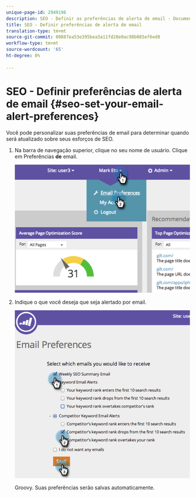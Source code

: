 ```yaml
---
unique-page-id: 2949196
description: SEO - Definir as preferências de alerta de email - Documentos do Marketing - Documentação do produto
title: SEO - Definir preferências de alerta de email
translation-type: tm+mt
source-git-commit: 00887ea53e395bea3a11fd28e0ac98b085ef6ed8
workflow-type: tm+mt
source-wordcount: '65'
ht-degree: 0%

---
```



# SEO - Definir preferências de alerta de email {#seo-set-your-email-alert-preferences}

Você pode personalizar suas preferências de email para determinar quando será atualizado sobre seus esforços de SEO.

1. Na barra de navegação superior, clique no seu nome de usuário. Clique em Preferências **de** email.

   ![](assets/image2014-9-17-21-3a23-3a28.png)

1. Indique o que você deseja que seja alertado por email.

   ![](assets/image2014-9-17-21-3a23-3a33.png)

   Groovy. Suas preferências serão salvas automaticamente.

